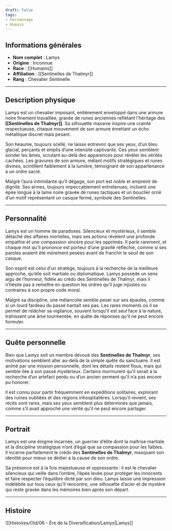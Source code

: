 ```yaml
---
draft: false
tags:
- Personnage
- Humain
---
```


## **Informations générales**
- **Nom complet** : Lamys
- **Origine** : Inconnue  
- **Race** : [[Humains]]  
- **Affiliation** : [[Sentinelles de Thalmyr]]  
- **Rang** : Chevalier Sentinelle  

---

## **Description physique**
Lamys est un chevalier imposant, entièrement enveloppé dans une armure noire finement travaillée, gravée de runes anciennes reflétant l’héritage des **[[Sentinelles de Thalmyr]]**. Sa silhouette massive inspire une crainte respectueuse, chaque mouvement de son armure émettant un écho métallique discret mais pesant.  

Son heaume, toujours scellé, ne laisse entrevoir que ses yeux, d’un bleu glacial, perçants et emplis d’une intensité captivante. Ces yeux semblent sonder les âmes, scrutant au-delà des apparences pour révéler les vérités cachées. Les gravures de son armure, mêlant motifs stratégiques et runes divines, scintillent faiblement à la lumière, témoignant de son appartenance à un ordre sacré.

Malgré l’aura intimidante qu’il dégage, son port est noble et empreint de dignité. Ses armes, toujours impeccablement entretenues, incluent une épée longue à la lame noire gravée de runes tactiques et un bouclier orné d’un motif représentant un casque fermé, symbole des Sentinelles.

---

## **Personnalité**
Lamys est un homme de paradoxes. Silencieux et mystérieux, il semble détaché des affaires mortelles, mais ses actions révèlent une profonde empathie et une compassion sincère pour les opprimés. Il parle rarement, et chaque mot qu’il prononce est porteur d’une gravité réfléchie, comme si ses paroles avaient été mûrement pesées avant de franchir le seuil de son casque.  

Son esprit est celui d’un stratège, toujours à la recherche de la meilleure approche, qu’elle soit martiale ou diplomatique. Lamys possède un sens aigu de l’honneur, fidèle au crédo des Sentinelles de Thalmyr, mais il n’hésite pas à remettre en question les ordres qu’il juge injustes ou contraires à son propre code moral.  

Malgré sa discipline, une mélancolie semble peser sur ses épaules, comme si un lourd fardeau du passé hantait ses pas. Les rares moments où il se permet de relâcher sa vigilance, souvent lorsqu’il est seul face à la nature, trahissent une âme tourmentée, en quête de réponses qu’il ne peut encore formuler.

---

## **Quête personnelle**
Bien que Lamys soit un membre dévoué des **Sentinelles de Thalmyr**, ses motivations semblent aller au-delà de la simple quête du sanctuaire. Il est animé par une mission personnelle, dont les détails restent flous, mais qui semble liée à son passé mystérieux. Certains murmurent qu’il serait à la recherche d’un artefact perdu ou d’un ancien serment qu’il n’a pas encore pu honorer.

Il est connu pour partir fréquemment en expéditions solitaires, explorant des ruines oubliées et des régions inhospitalières. Lorsqu’il revient, ses récits sont rares, mais ses yeux semblent plus déterminés que jamais, comme s’il avait approché une vérité qu’il ne peut encore partager.

---

## **Portrait**
Lamys est une énigme incarnée, un guerrier d’élite dont la maîtrise martiale et la discipline stratégique n’ont d’égal que sa compassion pour les faibles. Il incarne parfaitement le crédo des **Sentinelles de Thalmyr**, masquant son identité pour mieux se dédier à la cause de son ordre.  

Sa présence est à la fois majestueuse et oppressante : il est le chevalier silencieux qui veille dans l’ombre, l’épée levée pour protéger les innocents et faire respecter l’équilibre dicté par son dieu. Lamys laisse une impression indélébile sur tous ceux qu’il rencontre, une silhouette d’acier et de mystère qui reste gravée dans les mémoires bien après son départ.

___

## Histoire

![[Histoires/Old/06 - Ère de la Diversification/Lamys|Lamys]]